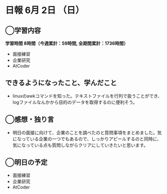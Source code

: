 # 日報  6月 2日 （日）

## ◯学習内容

**学習時間  8時間（今週累計：59時間, 全期間累計：1736時間）**

- 面接練習
- 企業研究
- AtCoder

## できるようになったこと、学んだこと

- linuxのawkコマンドを知った。テキストファイルを行列で扱うことができ、logファイルなんかから目的のデータを取得するのに便利そう。

## ◯感想・独り言

- 明日の面接に向けて、企業のことを調べたのと質問事項をまとめました。気になっている企業の一つでもあるので、しっかりアピールするのと同時に、気になっている点も質問しながらクリアにしていきたいと思います。

## ◯明日の予定

- 面接練習
- 企業研究
- AtCoder
